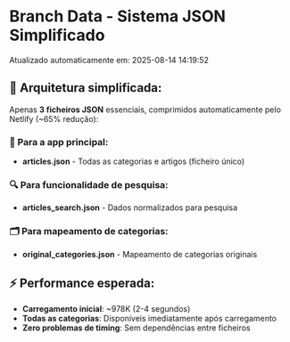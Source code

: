 # Branch Data - Sistema JSON Simplificado
Atualizado automaticamente em: 2025-08-14 14:19:52

## 🎯 Arquitetura simplificada:
Apenas **3 ficheiros JSON** essenciais, comprimidos automaticamente pelo Netlify (~65% redução):

### 📱 Para a app principal:
- **articles.json** - Todas as categorias e artigos (ficheiro único)

### 🔍 Para funcionalidade de pesquisa:
- **articles_search.json** - Dados normalizados para pesquisa

### 🗂️ Para mapeamento de categorias:
- **original_categories.json** - Mapeamento de categorias originais

## ⚡ Performance esperada:
- **Carregamento inicial**: ~978K (2-4 segundos)
- **Todas as categorias**: Disponíveis imediatamente após carregamento
- **Zero problemas de timing**: Sem dependências entre ficheiros

